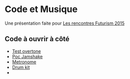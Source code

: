 # Code et Musique

Une présentation faite pour [Les rencontres Futurism 2015](http://www.les-siestes-electroniques.com/Rencontres-Futurism)


## Code à ouvrir à côté

* [Test overtone](https://github.com/BodySplash/overtone-poc)
* [Poc Jamshake](http://jamshake.herokuapp.com/)
* [Metronome](https://github.com/cwilso/metronome)
* [Drum kit](http://webaudiodemos.appspot.com/MIDIDrums/index.html)
*
